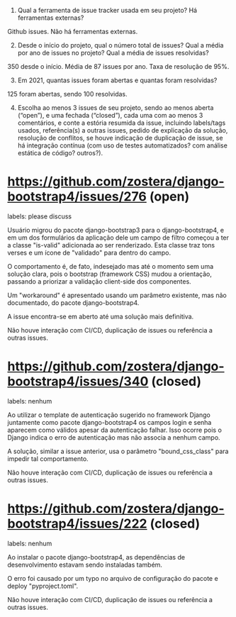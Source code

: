 1. Qual a ferramenta de issue tracker usada em seu projeto? Há ferramentas externas?

Github issues. Não há ferramentas externas.

2. Desde o início do projeto, qual o número total de issues? Qual a média por ano de issues no projeto? Qual a média de issues resolvidas?

350 desde o início. Média de 87 issues por ano. Taxa de resolução de 95%.

3. Em 2021, quantas issues foram abertas e quantas foram resolvidas?

125 foram abertas, sendo 100 resolvidas.

4. Escolha ao menos 3 issues de seu projeto, sendo ao menos aberta (“open”), e uma fechada (“closed”), 
cada uma com ao menos 3 comentários, e conte a estória resumida da issue, incluindo labels/tags usados, 
referência(s) a outras issues, pedido de explicação da solução, resolução de conflitos, 
se houve indicação de duplicação de issue, se há integração contínua (com uso de testes automatizados? com análise estática de código? outros?).

# https://github.com/zostera/django-bootstrap4/issues/276 (open)

labels: please discuss

Usuário migrou do pacote django-bootstrap3 para o django-bootstrap4, e em um dos formulários da aplicação dele um campo de filtro começou a ter a classe "is-valid" 
adicionada ao ser renderizado. Esta classe traz tons verses e um ícone de "validado" para dentro do campo.

O comportamento é, de fato, indesejado mas até o momento sem uma solução clara, pois o bootstrap (framework CSS) mudou a orientação, passando a priorizar a validação client-side 
dos componentes.

Um "workaround" é apresentado usando um parâmetro existente, mas não documentado, do pacote django-bootstrap4.

A issue encontra-se em aberto até uma solução mais definitiva.

Não houve interação com CI/CD, duplicação de issues ou referência a outras issues.

# https://github.com/zostera/django-bootstrap4/issues/340 (closed)


labels: nenhum

Ao utilizar o template de autenticação sugerido no framework Django juntamente como pacote django-bootstrap4 os campos login e senha aparecem como válidos apesar da autenticação 
falhar. Isso ocorre pois o Django indica o erro de autenticação mas não associa a nenhum campo.

A solução, similar a issue anterior, usa o parâmetro "bound_css_class" para impedir tal comportamento.

Não houve interação com CI/CD, duplicação de issues ou referência a outras issues.


# https://github.com/zostera/django-bootstrap4/issues/222 (closed)

labels: nenhum

Ao instalar o pacote django-bootstrap4, as dependências de desenvolvimento estavam sendo instaladas também.

O erro foi causado por um typo no arquivo de configuração do pacote e deploy "pyproject.toml".

Não houve interação com CI/CD, duplicação de issues ou referência a outras issues.
